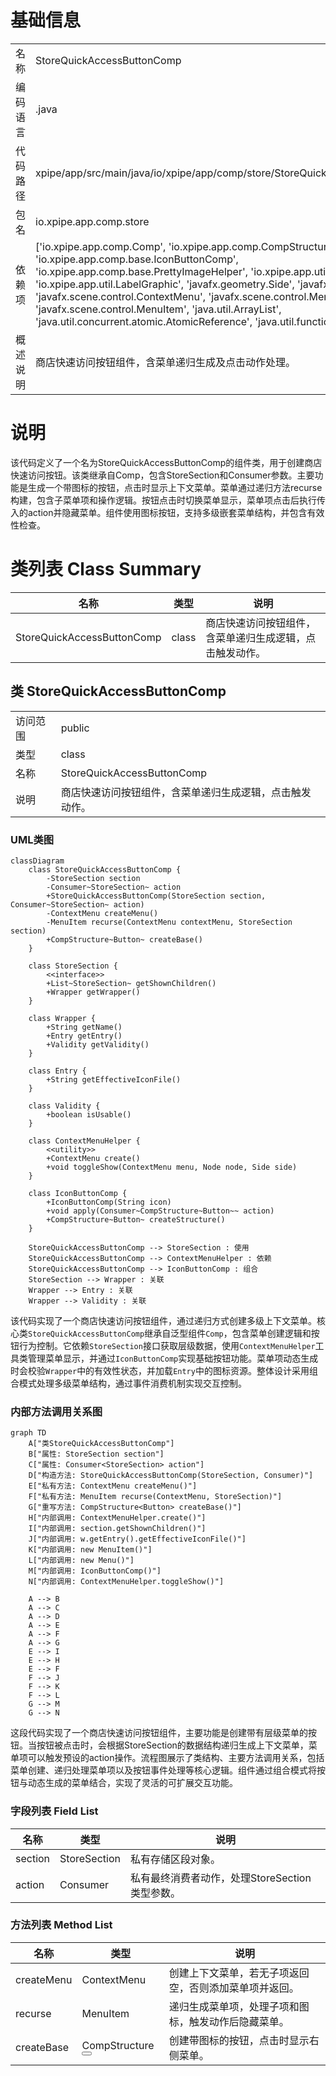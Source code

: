 # 基础信息

|      |      |
|------|------|
| 名称 | StoreQuickAccessButtonComp |
| 编码语言 | .java |
| 代码路径 | xpipe/app/src/main/java/io/xpipe/app/comp/store/StoreQuickAccessButtonComp.java |
| 包名 | io.xpipe.app.comp.store |
| 依赖项 | ['io.xpipe.app.comp.Comp', 'io.xpipe.app.comp.CompStructure', 'io.xpipe.app.comp.base.IconButtonComp', 'io.xpipe.app.comp.base.PrettyImageHelper', 'io.xpipe.app.util.ContextMenuHelper', 'io.xpipe.app.util.LabelGraphic', 'javafx.geometry.Side', 'javafx.scene.control.Button', 'javafx.scene.control.ContextMenu', 'javafx.scene.control.Menu', 'javafx.scene.control.MenuItem', 'java.util.ArrayList', 'java.util.concurrent.atomic.AtomicReference', 'java.util.function.Consumer'] |
| 概述说明 | 商店快速访问按钮组件，含菜单递归生成及点击动作处理。 |

# 说明

该代码定义了一个名为StoreQuickAccessButtonComp的组件类，用于创建商店快速访问按钮。该类继承自Comp，包含StoreSection和Consumer参数。主要功能是生成一个带图标的按钮，点击时显示上下文菜单。菜单通过递归方法recurse构建，包含子菜单项和操作逻辑。按钮点击时切换菜单显示，菜单项点击后执行传入的action并隐藏菜单。组件使用图标按钮，支持多级嵌套菜单结构，并包含有效性检查。

# 类列表 Class Summary

| 名称   | 类型  | 说明 |
|-------|------|-------------|
| StoreQuickAccessButtonComp | class | 商店快速访问按钮组件，含菜单递归生成逻辑，点击触发动作。 |



## 类 StoreQuickAccessButtonComp

|      |      |
|------|------|
| 访问范围 | public |
| 类型 | class |
| 名称 | StoreQuickAccessButtonComp |
| 说明 | 商店快速访问按钮组件，含菜单递归生成逻辑，点击触发动作。 |


### UML类图

```mermaid
classDiagram
    class StoreQuickAccessButtonComp {
        -StoreSection section
        -Consumer~StoreSection~ action
        +StoreQuickAccessButtonComp(StoreSection section, Consumer~StoreSection~ action)
        -ContextMenu createMenu()
        -MenuItem recurse(ContextMenu contextMenu, StoreSection section)
        +CompStructure~Button~ createBase()
    }

    class StoreSection {
        <<interface>>
        +List~StoreSection~ getShownChildren()
        +Wrapper getWrapper()
    }

    class Wrapper {
        +String getName()
        +Entry getEntry()
        +Validity getValidity()
    }

    class Entry {
        +String getEffectiveIconFile()
    }

    class Validity {
        +boolean isUsable()
    }

    class ContextMenuHelper {
        <<utility>>
        +ContextMenu create()
        +void toggleShow(ContextMenu menu, Node node, Side side)
    }

    class IconButtonComp {
        +IconButtonComp(String icon)
        +void apply(Consumer~CompStructure~Button~~ action)
        +CompStructure~Button~ createStructure()
    }

    StoreQuickAccessButtonComp --> StoreSection : 使用
    StoreQuickAccessButtonComp --> ContextMenuHelper : 依赖
    StoreQuickAccessButtonComp --> IconButtonComp : 组合
    StoreSection --> Wrapper : 关联
    Wrapper --> Entry : 关联
    Wrapper --> Validity : 关联
```

该代码实现了一个商店快速访问按钮组件，通过递归方式创建多级上下文菜单。核心类`StoreQuickAccessButtonComp`继承自泛型组件`Comp`，包含菜单创建逻辑和按钮行为控制。它依赖`StoreSection`接口获取层级数据，使用`ContextMenuHelper`工具类管理菜单显示，并通过`IconButtonComp`实现基础按钮功能。菜单项动态生成时会校验`Wrapper`中的有效性状态，并加载`Entry`中的图标资源。整体设计采用组合模式处理多级菜单结构，通过事件消费机制实现交互控制。


### 内部方法调用关系图

```mermaid
graph TD
    A["类StoreQuickAccessButtonComp"]
    B["属性: StoreSection section"]
    C["属性: Consumer<StoreSection> action"]
    D["构造方法: StoreQuickAccessButtonComp(StoreSection, Consumer)"]
    E["私有方法: ContextMenu createMenu()"]
    F["私有方法: MenuItem recurse(ContextMenu, StoreSection)"]
    G["重写方法: CompStructure<Button> createBase()"]
    H["内部调用: ContextMenuHelper.create()"]
    I["内部调用: section.getShownChildren()"]
    J["内部调用: w.getEntry().getEffectiveIconFile()"]
    K["内部调用: new MenuItem()"]
    L["内部调用: new Menu()"]
    M["内部调用: IconButtonComp()"]
    N["内部调用: ContextMenuHelper.toggleShow()"]

    A --> B
    A --> C
    A --> D
    A --> E
    A --> F
    A --> G
    E --> I
    E --> H
    E --> F
    F --> J
    F --> K
    F --> L
    G --> M
    G --> N
```

这段代码实现了一个商店快速访问按钮组件，主要功能是创建带有层级菜单的按钮。当按钮被点击时，会根据StoreSection的数据结构递归生成上下文菜单，菜单项可以触发预设的action操作。流程图展示了类结构、主要方法调用关系，包括菜单创建、递归处理菜单项以及按钮事件处理等核心逻辑。组件通过组合模式将按钮与动态生成的菜单结合，实现了灵活的可扩展交互功能。

### 字段列表 Field List

| 名称  | 类型  | 说明 |
|-------|-------|------|
| section | StoreSection | 私有存储区段对象。 |
| action | Consumer<StoreSection> | 私有最终消费者动作，处理StoreSection类型参数。 |

### 方法列表 Method List

| 名称  | 类型  | 说明 |
|-------|-------|------|
| createMenu | ContextMenu | 创建上下文菜单，若无子项返回空，否则添加菜单项并返回。 |
| recurse | MenuItem | 递归生成菜单项，处理子项和图标，触发动作后隐藏菜单。 |
| createBase | CompStructure<Button> | 创建带图标的按钮，点击时显示右侧菜单。 |




